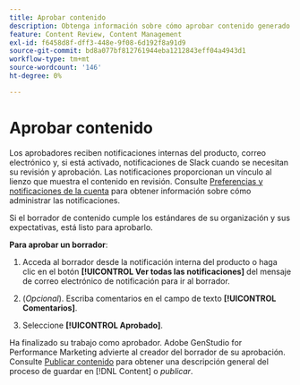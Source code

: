 ```yaml
---
title: Aprobar contenido
description: Obtenga información sobre cómo aprobar contenido generado con Adobe GenStudio for Performance Marketing.
feature: Content Review, Content Management
exl-id: f6458d8f-dff3-448e-9f08-6d192f8a91d9
source-git-commit: bd8a077bf812761944eba1212843eff04a4943d1
workflow-type: tm+mt
source-wordcount: '146'
ht-degree: 0%

---
```


# Aprobar contenido

Los aprobadores reciben notificaciones internas del producto, correo electrónico y, si está activado, notificaciones de Slack cuando se necesitan su revisión y aprobación. Las notificaciones proporcionan un vínculo al lienzo que muestra el contenido en revisión. Consulte [Preferencias y notificaciones de la cuenta](https://experienceleague.adobe.com/en/docs/core-services/interface/features/account-preferences) para obtener información sobre cómo administrar las notificaciones.

Si el borrador de contenido cumple los estándares de su organización y sus expectativas, está listo para aprobarlo.

**Para aprobar un borrador**:

1. Acceda al borrador desde la notificación interna del producto o haga clic en el botón **[!UICONTROL Ver todas las notificaciones]** del mensaje de correo electrónico de notificación para ir al borrador.

1. (_Opcional_). Escriba comentarios en el campo de texto **[!UICONTROL Comentarios]**.

1. Seleccione **[!UICONTROL Aprobado]**.

Ha finalizado su trabajo como aprobador. Adobe GenStudio for Performance Marketing advierte al creador del borrador de su aprobación. Consulte [Publicar contenido](./publish-content.md) para obtener una descripción general del proceso de guardar en [!DNL Content] o _publicar_.
